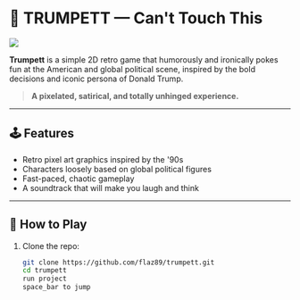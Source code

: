 # 👾 TRUMPETT — Can't Touch This

<img src="https://res.cloudinary.com/wearup/image/upload/v1744882780/Github/Trumpett_game.png"></img>

**Trumpett** is a simple 2D retro game that humorously and ironically pokes fun at the American and global political scene, inspired by the bold decisions and iconic persona of Donald Trump.

> **A pixelated, satirical, and totally unhinged experience.**

---

## 🕹️ Features

- Retro pixel art graphics inspired by the '90s
- Characters loosely based on global political figures
- Fast-paced, chaotic gameplay
- A soundtrack that will make you laugh and think

---

## 🚀 How to Play

1. Clone the repo:
   ```bash
   git clone https://github.com/flaz89/trumpett.git
   cd trumpett
   run project
   space_bar to jump

